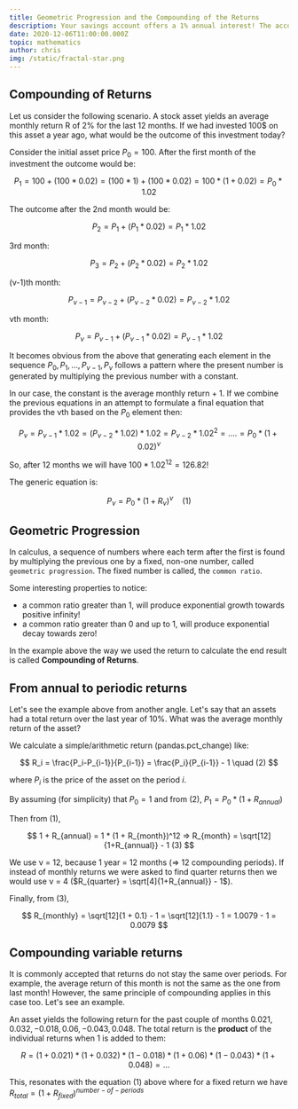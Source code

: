 ```yaml
---
title: Geometric Progression and the Compounding of the Returns
description: Your savings account offers a 1% annual interest! The account balance in 10 years? +10%? Naaaah   
date: 2020-12-06T11:00:00.000Z
topic: mathematics
author: chris
img: /static/fractal-star.png
---
```


## Compounding of Returns

Let us consider the following scenario. A stock asset yields an average monthly return R of 2% for the last 12 months. If we had invested 100$ on this asset a year ago, what would be the outcome of this investment today?

Consider the initial asset price $P_0 = 100$. After the first month of the investment the outcome would be:

$$
P_1 = 100 + (100 * 0.02) = (100 * 1) + (100 * 0.02) = 100 * (1 + 0.02) = P_0 * 1.02
$$

The outcome after the 2nd month would be:

$$
P_2 = P_1 + (P_1 * 0.02) = P_1 * 1.02
$$

3rd month:

$$
P_3 = P_2 + (P_2 * 0.02) = P_2 * 1.02
$$

(ν-1)th month:

$$
P_{ν-1} = P_{ν-2} + (P_{ν-2} * 0.02) = P_{ν-2} * 1.02
$$

νth month:

$$
P_ν = P_{ν-1} + (P_{ν-1} * 0.02) = P_{ν-1} * 1.02
$$

It becomes obvious from the above that generating each element in the sequence $P_0, P_1, ..., P_{ν-1}, P_ν$ follows a pattern where the present number is generated by multiplying the previous number with a constant.

In our case, the constant is the average monthly return + 1. If we combine the previous equations in an attempt to formulate a final equation that provides the νth based on the $P_0$ element then:

$$
P_ν = P_{ν-1} * 1.02 = (P_{ν-2} * 1.02) * 1.02 = P_{ν-2} * 1.02^2 = .... = P_0 * (1 + 0.02)^ν
$$

So, after 12 months we will have $100 * 1.02^12 = 126.82$!

The generic equation is:

$$
P_ν = P_0 * (1 + R_ν)^ν \quad (1)
$$

## Geometric Progression

In calculus, a sequence of numbers where each term after the first is found by multiplying the previous one by a fixed, non-one number, called `geometric progression`. The fixed number is called, the `common ratio`.

Some interesting properties to notice:

* a common ratio greater than 1, will produce exponential growth towards positive infinity!
* a common ratio greater than 0 and up to 1, will produce exponential decay towards zero!

In the example above the way we used the return to calculate the end result is called **Compounding of Returns**.

## From annual to periodic returns

Let's see the example above from another angle. Let's say that an assets had a total return over the last year of 10%. What was the average monthly return of the asset?

We calculate a simple/arithmetic return (pandas.pct_change) like:

$$
R_i = \frac{P_i-P_{i-1}}{P_{i-1}} = \frac{P_i}{P_{i-1}} - 1 \quad (2)
$$

where $P_i$ is the price of the asset on the period $i$.

By assuming (for simplicity) that $P_0 = 1$ and from (2), $P_1 = P_0 * (1 + R_{annual})$

Then from (1),

$$
1 + R_{annual} = 1 * (1 + R_{month})^12 => R_{month} = \sqrt[12]{1+R_{annual}} - 1 (3)
$$

We use ν = 12, because 1 year = 12 months (=> 12 compounding periods). If instead of monthly returns we were asked to find quarter returns then we would use ν = 4 ($R_{quarter} = \sqrt[4]{1+R_{annual}} - 1$).

Finally, from (3),

$$
R_{monthly} = \sqrt[12]{1 + 0.1} - 1 = \sqrt[12]{1.1} - 1 = 1.0079 - 1 = 0.0079
$$

## Compounding variable returns

It is commonly accepted that returns do not stay the same over periods. For example, the average return of this month is not the same as the one from last month! However, the same principle of compounding applies in this case too. Let's see an example.

An asset yields the following return for the past couple of months $0.021, 0.032, -0.018, 0.06, -0.043, 0.048$. The total return is the **product** of the individual returns when 1 is added to them:

$$
R = (1 + 0.021) * (1 + 0.032) * (1 - 0.018) * (1 + 0.06) * (1 - 0.043) * (1 + 0.048) = ...
$$

This, resonates with the equation (1) above where for a fixed return we have $R_{total} = (1 + R_{fixed})^{number-of-periods}$